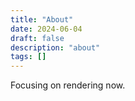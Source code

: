 ```yaml
---
title: "About"
date: 2024-06-04
draft: false
description: "about"
tags: []
---
```

Focusing on rendering now.
